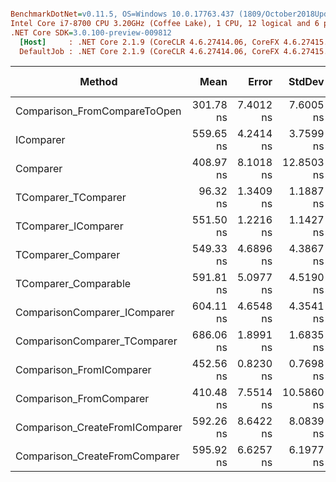 ``` ini

BenchmarkDotNet=v0.11.5, OS=Windows 10.0.17763.437 (1809/October2018Update/Redstone5)
Intel Core i7-8700 CPU 3.20GHz (Coffee Lake), 1 CPU, 12 logical and 6 physical cores
.NET Core SDK=3.0.100-preview-009812
  [Host]     : .NET Core 2.1.9 (CoreCLR 4.6.27414.06, CoreFX 4.6.27415.01), 64bit RyuJIT
  DefaultJob : .NET Core 2.1.9 (CoreCLR 4.6.27414.06, CoreFX 4.6.27415.01), 64bit RyuJIT


```
|                         Method |      Mean |     Error |     StdDev | Ratio | RatioSD |  Gen 0 | Gen 1 | Gen 2 | Allocated |
|------------------------------- |----------:|----------:|-----------:|------:|--------:|-------:|------:|------:|----------:|
|   Comparison_FromCompareToOpen | 301.78 ns | 7.4012 ns |  7.6005 ns |  0.54 |    0.01 |      - |     - |     - |         - |
|                      IComparer | 559.65 ns | 4.2414 ns |  3.7599 ns |  1.00 |    0.00 |      - |     - |     - |         - |
|                       Comparer | 408.97 ns | 8.1018 ns | 12.8503 ns |  0.72 |    0.03 |      - |     - |     - |         - |
|            TComparer_TComparer |  96.32 ns | 1.3409 ns |  1.1887 ns |  0.17 |    0.00 |      - |     - |     - |         - |
|            TComparer_IComparer | 551.50 ns | 1.2216 ns |  1.1427 ns |  0.99 |    0.01 |      - |     - |     - |         - |
|             TComparer_Comparer | 549.33 ns | 4.6896 ns |  4.3867 ns |  0.98 |    0.01 |      - |     - |     - |         - |
|           TComparer_Comparable | 591.81 ns | 5.0977 ns |  4.5190 ns |  1.06 |    0.01 |      - |     - |     - |         - |
|   ComparisonComparer_IComparer | 604.11 ns | 4.6548 ns |  4.3541 ns |  1.08 |    0.01 |      - |     - |     - |         - |
|   ComparisonComparer_TComparer | 686.06 ns | 1.8991 ns |  1.6835 ns |  1.23 |    0.01 |      - |     - |     - |         - |
|       Comparison_FromIComparer | 452.56 ns | 0.8230 ns |  0.7698 ns |  0.81 |    0.01 |      - |     - |     - |         - |
|        Comparison_FromComparer | 410.48 ns | 7.5514 ns | 10.5860 ns |  0.73 |    0.02 |      - |     - |     - |         - |
| Comparison_CreateFromIComparer | 592.26 ns | 8.6422 ns |  8.0839 ns |  1.06 |    0.02 | 0.0095 |     - |     - |      64 B |
|  Comparison_CreateFromComparer | 595.92 ns | 6.6257 ns |  6.1977 ns |  1.06 |    0.01 | 0.0095 |     - |     - |      64 B |
